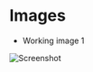 # Images

* Working image 1

![Screenshot](https://github.com/hpsanjana20/M1_Electricity_Bill/blob/main/6_ImagesAndVideos/Screenshot%20(536).png)
